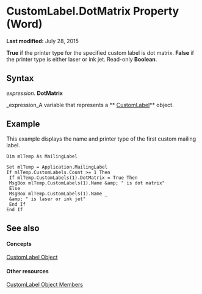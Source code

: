 
# CustomLabel.DotMatrix Property (Word)

 **Last modified:** July 28, 2015

 **True** if the printer type for the specified custom label is dot matrix. **False** if the printer type is either laser or ink jet. Read-only **Boolean**.

## Syntax

 _expression_. **DotMatrix**

 _expression_A variable that represents a  ** [CustomLabel](a89ff4e1-ff8a-8a8f-afa2-6071bb49355b.md)** object.


## Example

This example displays the name and printer type of the first custom mailing label.


```
Dim mlTemp As MailingLabel 
 
Set mlTemp = Application.MailingLabel 
If mlTemp.CustomLabels.Count >= 1 Then 
 If mlTemp.CustomLabels(1).DotMatrix = True Then 
 MsgBox mlTemp.CustomLabels(1).Name &amp; " is dot matrix" 
 Else 
 MsgBox mlTemp.CustomLabels(1).Name _ 
 &amp; " is laser or ink jet" 
 End If 
End If
```


## See also


#### Concepts


 [CustomLabel Object](a89ff4e1-ff8a-8a8f-afa2-6071bb49355b.md)
#### Other resources


 [CustomLabel Object Members](92ab60f7-48c8-151c-df5a-31aa885ec269.md)
